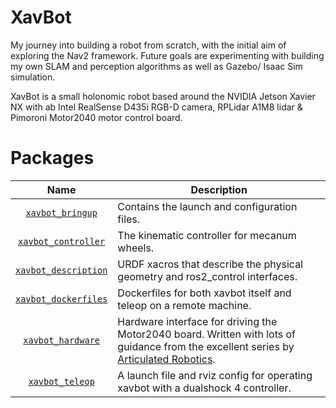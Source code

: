# XavBot

My journey into building a robot from scratch, with the initial aim of exploring the Nav2 framework. Future goals are experimenting with building my own SLAM and perception algorithms as well as Gazebo/ Isaac Sim simulation.

XavBot is a small holonomic robot based around the NVIDIA Jetson Xavier NX with ab Intel RealSense D435i RGB-D camera, RPLidar A1M8 lidar & Pimoroni Motor2040 motor control board. 

# Packages

| Name | Description |
| :----: | --- |
|[`xavbot_bringup`](https://github.com/adamwhats/xavbot/tree/main/xavbot_description)|Contains the launch and configuration files.|
|[`xavbot_controller`](https://github.com/adamwhats/xavbot/tree/main/xavbot_controller)|The kinematic controller for mecanum wheels.|
|[`xavbot_description`](https://github.com/adamwhats/xavbot/tree/main/xavbot_description)|URDF xacros that describe the physical geometry and ros2_control interfaces.|
|[`xavbot_dockerfiles`](https://github.com/adamwhats/xavbot/tree/main/xavbot_dockerfiles)|Dockerfiles for both xavbot itself and teleop on a remote machine.|
|[`xavbot_hardware`](https://github.com/adamwhats/xavbot/tree/main/xavbot_hardware)|Hardware interface for driving the Motor2040 board. Written with lots of guidance from the excellent series by [Articulated Robotics](https://www.youtube.com/c/ArticulatedRobotics).|
|[`xavbot_teleop`](https://github.com/adamwhats/xavbot/tree/main/xavbot_teleop)|A launch file and rviz config for  operating xavbot with a dualshock 4 controller.|
